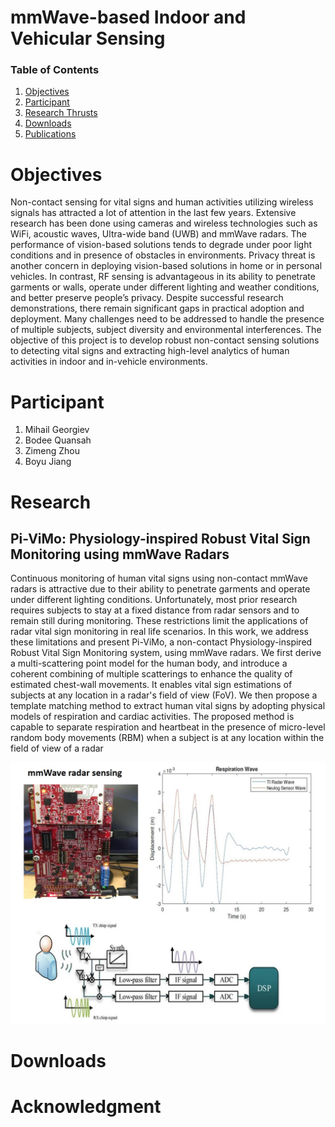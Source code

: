 

<div class='page_head'>
 <h1 class='page_title'> mmWave-based Indoor and Vehicular Sensing </h1>


<h3>Table of Contents </h3>
  <ol class='page_guide'>
    <li><a href="#Objectives">Objectives</a></li>
    <li><a href="#Participant">Participant</a></li>
    <li><a href="#Research">Research Thrusts</a></li>
    <li><a href="#Downloads">Downloads</a></li>
    <li><a href="#Acknowledgment">Publications</a></li>
    
  </ol>
</div>

<h1 id="Objectives"> Objectives </h1>
Non-contact sensing for vital signs and human activities utilizing wireless signals has attracted a lot of attention in the last few years. Extensive research has been done using cameras and wireless technologies such as WiFi, acoustic waves, Ultra-wide band (UWB) and mmWave radars. The performance of vision-based solutions tends to degrade under poor light conditions and in presence of obstacles in environments. Privacy threat is another concern in deploying vision-based solutions in home or in personal vehicles. In contrast, RF sensing is advantageous in its ability to penetrate garments or walls, operate under different lighting and weather conditions, and better preserve people’s privacy. Despite successful research demonstrations, there remain significant gaps in practical adoption and deployment. Many challenges need to be addressed to handle the presence of multiple subjects, subject diversity and environmental interferences. The objective of this project is to develop robust non-contact sensing solutions to detecting vital signs and extracting high-level analytics of human activities in indoor and in-vehicle environments.
<h1 id="Participant"> Participant </h1>
  <ol class='name_list'>
    <li><a>Mihail Georgiev</a></li>
    <li><a>Bodee Quansah</a></li>
    <li><a>Zimeng Zhou</a></li>
    <li><a>Boyu Jiang</a></li>
  </ol>
<h1 id="Research"> Research </h1>

<div class='content_block'>
<h2> Pi-ViMo: Physiology-inspired Robust Vital Sign Monitoring using mmWave Radars </h2>
  <p class='content_text'>
 Continuous monitoring of human vital signs using non-contact mmWave radars is attractive due to their ability to penetrate garments and operate under different lighting conditions. Unfortunately, most prior research requires subjects to stay at a fixed distance from radar sensors and to remain still during monitoring. These restrictions limit the applications of radar vital sign monitoring in real life scenarios. In this work, we address these limitations and present Pi-ViMo, a non-contact Physiology-inspired Robust Vital Sign Monitoring system, using mmWave radars. We first derive a multi-scattering point model for the human body, and introduce a coherent combining of multiple scatterings to enhance the quality of estimated chest-wall movements. It enables vital sign estimations of subjects at any location in a radar's field of view (FoV). We then propose a template matching method to extract human vital signs by adopting physical models of respiration and cardiac activities. The proposed method is capable to separate respiration and heartbeat in the presence of micro-level random body movements (RBM) when a subject is at any location within the field of view of a radar
  </p>
  <div class ='content_img'>
  <img src="/assets/mmwave_pic/systemoverview.jpg" />
  </div>
</div>
<h1 id="Downloads"> Downloads </h1>
<h1 id="Acknowledgment"> Acknowledgment </h1>


